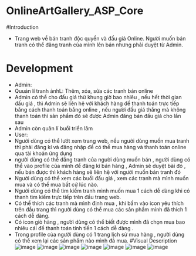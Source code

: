 # OnlineArtGallery_ASP_Core

#Introduction
- Trang web về bán tranh độc quyền và đấu giá Online. Người muốn bán tranh có thể đăng tranh của mình lên bán nhưng phải duyệt từ Admin.
# Development
- Admin:
- Quuản lí tranh ảnhL: Thêm, xóa, sửa các tranh bán online
- Admin có thể cho đấu giá thừ khung giờ bao nhiêu , nếu hết thời gian đấu giá , thì Admin sẽ liên hệ với khách hàng để thanh toán trực tiếp bằng cách thanh toán bằng online , nếu người đấu giá thắng mà không thanh toán thì sản phẩm đó sẽ được Admin đăng bán đấu giá cho lần sau
- Admin còn quản lí buổi triển lãm
- User:
- Người dùng có thể lướt xem trang web, nếu người dùng muốn mua tranh thì phải đăng kí và đăng nhập để có thể mua hàng và thanh toán online qua tài khoản ứng dụng
- người dùng có thể đăng tranh của người dùng muốn bán , người dùng có thể vào profile của mình để đăng kí bán hàng , Admin sẽ duyệt bài đó , nếu bán được thì khách hàng sẽ liên hệ với người muốn bán tranh đó
- Người dùng có thể xem các buổi đấu giá , xem các tranh mà mình muốn mua và có thể mua bất cứ lúc nào.
- Người dùng có thể tìm kiếm tranh mình muốn mua 1 cách dễ dàng khi có thanh tìm kiếm trực tiếp trên đầu trang web.
- Có thể thích các tranh mà mình định mua , khi bấm vào icon yêu thích trên đầu trang thì người dùng có thể mua các sản phẩm mình đã thích 1 cách dễ dàng.
- Có icon giỏ hàng , người dùng có thể biết được mình đã chọn mua bao nhiêu cái để thanh toán tính tiền 1 cách dễ dàng .
- Trong profile của người dùng có 1 trang lịch sử mua hàng , người dùng có thể xem lại các sản phẩm nào mình đã mua.
 #Visual Description
![image](https://github.com/HANHTRAN2710/OnlineArtGallery_ASP_Core/assets/103866643/d717e3ae-a42d-4322-b5ff-02652c756765)
![image](https://github.com/HANHTRAN2710/OnlineArtGallery_ASP_Core/assets/103866643/69326eaa-8b69-4eef-9652-8196a603c887)
![image](https://github.com/HANHTRAN2710/OnlineArtGallery_ASP_Core/assets/103866643/e702cf00-e6ae-4c22-af3e-7352abebb385)
![image](https://github.com/HANHTRAN2710/OnlineArtGallery_ASP_Core/assets/103866643/68d57f3e-e21f-4336-9b85-d66824507f5c)
![image](https://github.com/HANHTRAN2710/OnlineArtGallery_ASP_Core/assets/103866643/0d928533-bf67-40af-ae6d-bfc8311540c0)
![image](https://github.com/HANHTRAN2710/OnlineArtGallery_ASP_Core/assets/103866643/fd8cced5-0167-492c-bac2-e10d052f1e89)
![image](https://github.com/HANHTRAN2710/OnlineArtGallery_ASP_Core/assets/103866643/e232792d-f240-4f12-b137-001f9348eef5)





